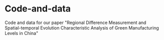 # Code-and-data
Code and data for our paper "Regional Difference Measurement and Spatial-temporal Evolution Characteristic Analysis of Green Manufacturing Levels in China"

